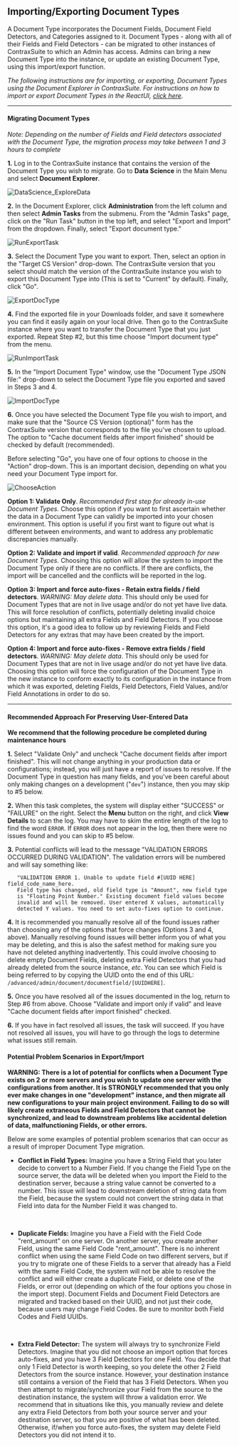## Importing/Exporting Document Types

A Document Type incorporates the Document Fields, Document Field Detectors, and Categories assigned to it. Document Types - along with all of their Fields and Field Detectors - can be migrated to other instances of ContraxSuite to which an Admin has access. Admins can bring a new Document Type into the instance, or update an existing Document Type, using this import/export function.

*The following instructions are for importing, or exporting, Document Types using the Document Explorer in ContraxSuite. For instructions on how to import or export Document Types in the ReactUI, [click here](../power_users/create_document_type.html#importing-or-exporting-document-types).*

---

#### Migrating Document Types

*Note: Depending on the number of Fields and Field detectors associated with the Document Type, the migration process may take between 1 and 3 hours to complete*

**1.** Log in to the ContraxSuite instance that contains the version of the Document Type you wish to migrate. Go to **Data Science** in the Main Menu and select **Document Explorer**.

   ![DataScience_ExploreData](../../_static/img/guides/DocExp/MigratingDocType/DocExpNav.png)

**2.** In the Document Explorer, click **Administration** from the left column and then select **Admin Tasks** from the submenu. From the "Admin Tasks" page, click on the "Run Task" button in the top left, and select "Export and Import" from the dropdown. Finally, select "Export document type."
   
   ![RunExportTask](../../_static/img/guides/DocExp/MigratingDocType/RunExportTask.png)

**3.** Select the Document Type you want to export. Then, select an option in the "Target CS Version" drop-down. The ContraxSuite version that you select should match the version of the ContraxSuite instance you wish to export this Document Type into (This is set to "Current" by default). Finally, click "Go".

   ![ExportDocType](../../_static/img/guides/DocExp/MigratingDocType/ExportDocType.png)

**4.** Find the exported file in your Downloads folder, and save it somewhere you can find it easily again on your local drive. Then go to the ContraxSuite instance where you want to transfer the Document Type that you just exported. Repeat Step #2, but this time choose "Import document type" from the menu.

   ![RunImportTask](../../_static/img/guides/DocExp/MigratingDocType/RunImportTask.png)

**5.** In the "Import Document Type" window, use the "Document Type JSON file:" drop-down to select the Document Type file you exported and saved in Steps 3 and 4.

   ![ImportDocType](../../_static/img/guides/DocExp/MigratingDocType/ImportDocType.png)

**6.** Once you have selected the Document Type file you wish to import, and make sure that the "Source CS Version (optional)" form has the ContraxSuite version that corresponds to the file you've chosen to upload. The option to "Cache document fields after import finished" should be checked by default (recommended).

Before selecting "Go", you have one of four options to choose in the "Action" drop-down. This is an important decision, depending on what you need your Document Type import for.

   ![ChooseAction](../../_static/img/guides/DocExp/MigratingDocType/ChooseAction.png)

**Option 1: Validate Only**. *Recommended first step for already in-use Document Types.* Choose this option if you want to first ascertain whether the data in a Document Type can validly be imported into your chosen environment. This option is useful if you first want to figure out what is different between environments, and want to address any problematic discrepancies manually.

**Option 2: Validate and import if valid**. *Recommended approach for new Document Types.* Choosing this option will allow the system to import the Document Type only if there are no conflicts. If there are conflicts, the import will be cancelled and the conflicts will be reported in the log.

**Option 3: Import and force auto-fixes - Retain extra fields / field detectors**. *WARNING: May delete data*. This should only be used for Document Types that are not in live usage and/or do not yet have live data. This will force resolution of conflicts, potentially deleting invalid choice options but maintaining all extra Fields and Field Detectors. If you choose this option, it's a good idea to follow up by reviewing Fields and Field Detectors for any extras that may have been created by the import.

**Option 4: Import and force auto-fixes - Remove extra fields / field detectors**. *WARNING: May delete data*. This should only be used for Document Types that are not in live usage and/or do not yet have live data. Choosing this option will force the configuration of the Document Type in the new instance to conform exactly to its configuration in the instance from which it was exported, deleting Fields, Field Detectors, Field Values, and/or Field Annotations in order to do so.

---

#### Recommended Approach For Preserving User-Entered Data

**We recommend that the following procedure be completed during maintenance hours**

**1.** Select "Validate Only" and uncheck "Cache document fields after import finished". This will not change anything in your production data or configurations; instead, you will just have a report of issues to resolve. If the Document Type in question has many fields, and you've been careful about only making changes on a development ("`dev`") instance, then you may skip to #5 below.

**2.** When this task completes, the system will display either "SUCCESS" or "FAILURE" on the right. Select the **Menu** button on the right, and click **View Details** to scan the log. You may have to skim the entire length of the log to find the word `ERROR`. If `ERROR` does not appear in the log, then there were no issues found and you can skip to #5 below.

**3.** Potential conflicts will lead to the message "VALIDATION ERRORS OCCURRED DURING VALIDATION". The validation errors will be numbered and will say something like:  
```
   "VALIDATION ERROR 1. Unable to update field #[UUID HERE] field_code_name_here.
   Field type has changed, old field type is "Amount", new field type
   is "Floating Point Number." Existing document field values become
   invalid and will be removed. User entered X values, automatically
   detected Y values. You need to set auto-fixes option to continue.
```
  
**4.** It is recommended you manually resolve all of the found issues rather than choosing any of the options that force changes (Options 3 and 4, above). Manually resolving found issues will better inform you of what you may be deleting, and this is also the safest method for making sure you have not deleted anything inadvertently. This could involve choosing to delete empty Document Fields, deleting extra Field Detectors that you had already deleted from the source instance, *etc*. You can see which Field is being referred to by copying the UUID onto the end of this URL: `/advanced/admin/document/documentfield/[UUIDHERE]`.

**5.** Once you have resolved all of the issues documented in the log, return to Step #6 from above. Choose "Validate and import only if valid" and leave "Cache document fields after import finished" checked.

**6.**	If you have in fact resolved all issues, the task will succeed. If you have not resolved all issues, you will have to go through the logs to determine what issues still remain. 

#### Potential Problem Scenarios in Export/Import

**WARNING: There is a lot of potential for conflicts when a Document Type exists on 2 or more servers and you wish to update one server with the configurations from another. It is STRONGLY recommended that you only ever make changes in one "development" instance, and then migrate all new configurations to your main project environment. Failing to do so will likely create extraneous Fields and Field Detectors that cannot be synchronized, and lead to downstream problems like accidental deletion of data, malfunctioning Fields, or other errors.**

Below are some examples of potential problem scenarios that can occur as a result of improper Document Type migration.

* **Conflict in Field Types:** Imagine you have a String Field that you later decide to convert to a Number Field. If you change the Field Type on the source server, the data will be deleted when you import the Field to the destination server, because a string value cannot be converted to a number. This issue will lead to downstream deletion of string data from the Field, because the system could not convert the string data in that Field into data for the Number Field it was changed to.
<br>

* **Duplicate Fields:** Imagine you have a Field with the Field Code "rent_amount" on one server. On another server, you create another Field, using the same Field Code "rent_amount". There is no inherent conflict when using the same Field Code on two different servers, but if you try to migrate one of these Fields to a server that already has a Field with the same Field Code, the system will not be able to resolve the conflict and will either create a duplicate Field, or delete one of the Fields, or error out (depending on which of the four options you chose in the import step). Document Fields and Document Field Detectors are migrated and tracked based on their UUID, and not just their code, because users may change Field Codes. Be sure to monitor both Field Codes and Field UUIDs.
<br>

* **Extra Field Detector:** The system will always try to synchronize Field Detectors. Imagine that you did not choose an import option that forces auto-fixes, and you have 3 Field Detectors for one Field. You decide that only 1 Field Detector is worth keeping, so you delete the other 2 Field Detectors from the source instance. However, your destination instance still contains a version of the Field that has 3 Field Detectors. When you then attempt to migrate/synchronize your Field from the source to the destination instance, the system will throw a validation error. We recommend that in situations like this, you manually review and delete any extra Field Detectors from both your source server and your destination server, so that you are positive of what has been deleted. Otherwise, if/when you force auto-fixes, the system may delete Field Detectors you did not intend it to.